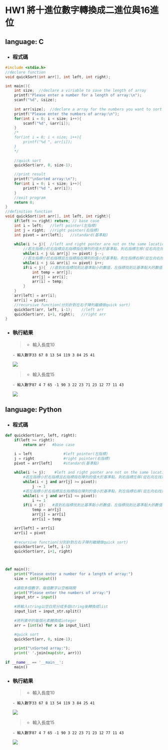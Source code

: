 # HW1 將十進位數字轉換成二進位與16進位
## language: C
* ### 程式碼
```c
#include <stdio.h>
//declare function
void quickSort(int arr[], int left, int right);

int main(){
    int size;  //declare a viriable to save the length of array
    printf("Please enter a number for a length of array:\n");
    scanf("%d", &size);
    
    int arr[size];  //declare a array for the numbers you want to sort
    printf("Please enter the numbers of array:\n");
    for(int i = 0; i < size; i++){
        scanf("%d", &arr[i]);
    }
    /*
    for(int i = 0; i < size; i++){
        printf("%d ", arr[i]);
    }
    */
    
    //quick sort
    quickSort(arr, 0, size-1);

    //print result
    printf("\nSorted array:\n");
    for(int i = 0; i < size; i++){
        printf("%d ", arr[i]);
    }
    //exit program
    return 0;
}
//definition function
void quickSort(int arr[], int left, int right){
    if(left >= right) return; // base case
    int i = left;   //left pointer(左指標)
    int j = right;  //right pointer(右指標)
    int pivot = arr[left];   //standard(基準點)
    
    while(i != j){  //left and right ponter are not on the same location 
        //若左指標小於右指標且右指標指在陣列的值大於基準點，則右指標左移(從右向左找第一個小於基準點的數)
        while(i < j && arr[j] >= pivot) j--;  
        //若左指標小於右指標且左指標指在陣列的值小於基準點，則左指標右移(從左向右找第一個大於基準點的數)
        while(i < j && arr[i] <= pivot) i++;
        if(i < j){  //直到右指標找到比基準點小的數值，左指標找到比基準點大的數值，將兩樹值交換位置
            int temp = arr[j];  
            arr[j] = arr[i];
            arr[i] = temp;
        }
    }
    arr[left] = arr[i];
    arr[i] = pivot;  
    //recursive function(分別針對左右子陣列繼續做quick sort)
    quickSort(arr, left, i-1);    //left arr
    quickSort(arr, i+1, right);   //right arr
}
```

* ### 執行結果
  > - 輸入長度10

      - 輸入數字33 67 8 13 54 119 3 84 25 41
  
    ![](https://github.com/yunchien77/ds_algorithm/blob/main/hw3_quick_sort/exeresult/hw3_c_result.png)
  
  > - 輸入長度15

      - 輸入數字87 4 7 65 -1 90 3 22 23 71 23 12 77 11 43
  
    ![](https://github.com/yunchien77/ds_algorithm/blob/main/hw3_quick_sort/exeresult/hw3_c_result2.png)
  

## language: Python
* ### 程式碼
```python
def quickSort(arr, left, right):
    if(left >= right): 
        return arr   #base case

    i = left              #left pointer(左指標)
    j = right             #right pointer(右指標)
    pivot = arr[left]     #standard(基準點)
    
    while(i != j):    #left and right ponter are not on the same location 
        #若左指標小於右指標且右指標指在陣列的值大於基準點，則右指標左移(從右向左找第一個小於基準點的數)
        while(i < j and arr[j] >= pivot): 
            j -= 1
        #若左指標小於右指標且左指標指在陣列的值小於基準點，則左指標右移(從左向右找第一個大於基準點的數)
        while(i < j and arr[i] <= pivot): 
            i += 1
        if(i < j):   #直到右指標找到比基準點小的數值，左指標找到比基準點大的數值，將兩樹值交換位置
            temp = arr[j]
            arr[j] = arr[i]
            arr[i] = temp

    arr[left] = arr[i]
    arr[i] = pivot
    
    #recursive function(分別針對左右子陣列繼續做quick sort)
    quickSort(arr, left, i-1)
    quickSort(arr, i+1, right)



def main():
    print("Please enter a number for a length of array:")
    size = int(input())
    
    #讀取多個數字，每個數字以空格隔開
    print("Please enter the numbers of array:")
    input_str = input()
    
    #將輸入string以空白見分成多個string後轉換成list
    input_list = input_str.split()
    
    #將列表中的每個元素轉換成integer
    arr = [int(x) for x in input_list]
    
    #quick sort
    quickSort(arr, 0, size-1);

    print("\nSorted array:");
    print(' '.join(map(str, arr)))
    
if __name__ == '__main__':
    main()
```

* ### 執行結果
  > - 輸入長度10

      - 輸入數字33 67 8 13 54 119 3 84 25 41
  
    ![](https://github.com/yunchien77/ds_algorithm/blob/main/hw3_quick_sort/exeresult/hw3_py_result.png)
  
  > - 輸入長度15

      - 輸入數字87 4 7 65 -1 90 3 22 23 71 23 12 77 11 43
  
    ![](https://github.com/yunchien77/ds_algorithm/blob/main/hw3_quick_sort/exeresult/hw3_py_result2.png)
